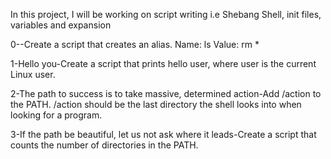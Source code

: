 In this project, I will be working on script writing i.e Shebang 
        Shell, init files, variables and expansion 
        
 0-<o>-Create a script that creates an alias. Name: ls   Value: rm *
 
 1-Hello you-Create a script that prints hello user, where user is the current Linux user.

 2-The path to success is to take massive, determined action-Add /action to the PATH. /action should be the last directory the shell looks into when looking for a program.
        
 3-If the path be beautiful, let us not ask where it leads-Create a script that counts the number of directories in the PATH.

